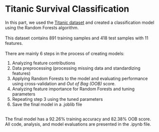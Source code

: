 # Titanic Survival Classification
In this part, we used the [Titanic dataset](https://www.kaggle.com/c/titanic/data) and created a classification model using the Random Forests algorithm.  
<br>
This dataset contains 891 training samples and 418 test samples with 11 features.  
<br>
There are mainly 6 steps in the process of creating models: 
1. Analyzing feature contributions 
2. Data preprocessing (processing missing data and standardizing features)
3. Applying Random Forests to the model and evaluating performance using cross-validation and *Out of Bag (OOB)* score. 
4. Analyzing feature importance for Random Forests and tuning parameters
5. Repeating step 3 using the tuned parameters
6. Save the final model in a .joblib file  
<br>
The final model has a 92.26% training accuracy and 82.38% OOB score.
<br>
All code, analysis, and model evaluations are presented in the .ipynb file.

